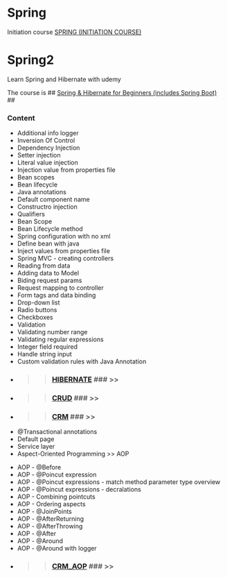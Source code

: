# Spring
Initiation course [SPRING (INITIATION COURSE)]( https://github.com/BrandConstantin/Spring)


# Spring2
Learn Spring and Hibernate with udemy

The course is ## [Spring & Hibernate for Beginners (includes Spring Boot)](https://www.udemy.com/course/spring-hibernate-tutorial/) ##

### Content ###
- Additional info logger
- Inversion Of Control
- Dependency Injection
- Setter injection
- Literal value injection
- Injection value from properties file
- Bean scopes
- Bean lifecycle
- Java annotations
- Default component name
- Constructro injection
- Qualifiers
- Bean Scope
- Bean Lifecycle method
- Spring configuration with no xml
- Define bean with java 
- Inject values from properties file
- Spring MVC - creating controllers
- Reading from data
- Adding data to Model
- Biding request params
- Request mapping to controller
- Form tags and data binding
- Drop-down list
- Radio buttons
- Checkboxes
- Validation
- Validating number range
- Validating regular expressions
- Integer field required
- Handle string input
- Custom validation rules with Java Annotation
- >> ### [HIBERNATE]( https://github.com/BrandConstantin/Hibernate) ### >>
- >> ### [CRUD](https://github.com/BrandConstantin/Hibernate/tree/master/CRUD) ### >>
- >> ### [CRM](https://github.com/BrandConstantin/Hibernate/tree/master/CRM) ### >>
- @Transactional annotations
- Default page
- Service layer
- Aspect-Oriented Programming >> AOP
* AOP - @Before
* AOP - @Poincut expression
* AOP - @Poincut expressions - match method parameter type overview
* AOP - @Poincut expressions - decralations
* AOP - Combining pointcuts
* AOP - Ordering aspects
* AOP - @JoinPoints
* AOP - @AfterReturning
* AOP - @AfterThrowing
* AOP - @After
* AOP - @Around
* AOP - @Around with logger
- >> ### [CRM_AOP](https://github.com/BrandConstantin/Spring2/tree/CRM_AOP/CRM_AOP) ### >> 
